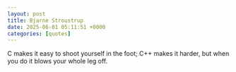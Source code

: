 ```yaml
---
layout: post
title: Bjarne Stroustrup
date: 2025-06-01 05:11:51 +0000
categories: [quotes]
---
```


C makes it easy to shoot yourself in the foot; C++ makes it harder, but when you do it blows your whole leg off.  

